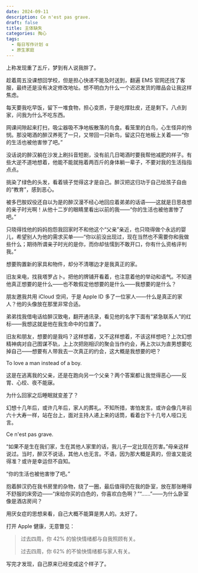 ```yaml
---
date: 2024-09-11
description: Ce n'est pas grave.
draft: false
title: 主体缺失
categories: 掏心
tags:
  - 每日写作计划 α
  - 原生家庭
---
```


上称发现重了五斤，梦到有人说我胖了。

趁着周五没课想回学校，但是担心快递不能及时送到，翻遍 EMS 官网还找了客服，最终还是没有决定修改地址。想不明白为什么一个迟迟发货的赠品会让我这样焦虑。

每天要我吃早饭，留下一堆食物，担心变质，于是吃撑肚皮，还是剩下。八点到家，问我为什么不吃东西。

网课间隙起来打扫，吸尘器吸不净地板散落的鸟食。看笼里的白鸟，心生怪异的怜悯。那没喝酒的醉汉养死了一只，又带回一只新鸟，留这只在地板上关着——“你的生活也被他害惨了吧。”

没话说的醉汉躺在沙发上刷抖音短剧，没有前几日喝酒时要我帮他减肥的样子。有些大逆不道地想着，他能不能就拖着两百斤的身体躺一辈子，不要对我的生活指指点点。

挑染了绿色的头发，看着镜子觉得这才是自己。醉汉把这归功于自己给孩子自由的“教育”，感到恶心。

被多巴胺奴役还自以为是的醉汉漫不经心地回应着弟弟的话语——这就是日思夜想的亲子时光啊！从他十二岁的眼睛里看出以前的我——“你的生活也被他害惨了吧。”

只晓得找他的妈妈抱怨我回家时不和他这个“父亲”亲近，也只晓得做个永远的婴儿，希望别人为他的需求买单——“你以前没出现过，现在当然也不需要你和我做些什么；期待所谓亲子时光的是你，而你却怯懦到不敢开口，你有什么资格评判我。”

想要购置新的家具和物件，却分不清哪边才是我真正的家。

旧友来电，找我塔罗占卜。把他的牌铺开看着，也注意着他的举动和语气。不知道他真正想要的是什么——也不敢假定他想要的是什么——我想要的是什么？

朋友邀我共用 iCloud 空间，于是 Apple ID 多了一位家人——什么是真正的家人？他的头像放在那里非常合适。

弟弟找我借电话给醉汉致电，翻开通讯录，看见他的名字下面有“紧急联系人”的红标——我想这就是他在我生命中的位置了。

旧友和朋友，想要的是我吗？这样想着，又不这样想着，不该这样想吧？上次幻想精神病对自己图谋不轨，上上次把刚相识的聚会当作约会，再上次以为直男想要吃掉自己——想要有人带我去一次真正的约会，这大概是我想要的吧？

To love a man instead of a boy.

这是在逃离我的父亲，还是在跑向另一个父亲？两个答案都让我觉得恶心——反胃、心绞、夜不能寐。

为什么回家之后睡眠就变差了？

幻想十几年后，或许几年后，家人的葬礼。不知所措，害怕发言。或许会像几年前六十大寿一样，站在台上，面对主持人递上来的话筒，看着台下十几号人哑口无言。

Ce n'est pas grave.

“如果不是生在我们家，生在其他人家里的话，我儿子一定比现在厉害。”母亲这样说过。当时，醉汉不说话，其他人也无言。不语，因为那大概是真的，但谁又能说得准？或许是幸运但不自知。

“你的生活也被他害惨了吧。”

抱着醉汉扔在我书房里的杂物，绕了一圈，最后值得扔在我的卧室，放在那张睡得不舒服的床旁边——“床给你买的白色的，你喜欢白色啊？”“……”——为什么卧室像是酒店房间？

用厌女症的思想来看，自己大概不能算是男人的。太好了。

打开 Apple 健康，无意瞥见：

> 过去四周，你 42% 的愉快情绪都与自我照顾有关。
>
> 过去四周，你 62% 的不愉快情绪都与家人有关。

写完才发现，自己原来已经变成这个样子了。
